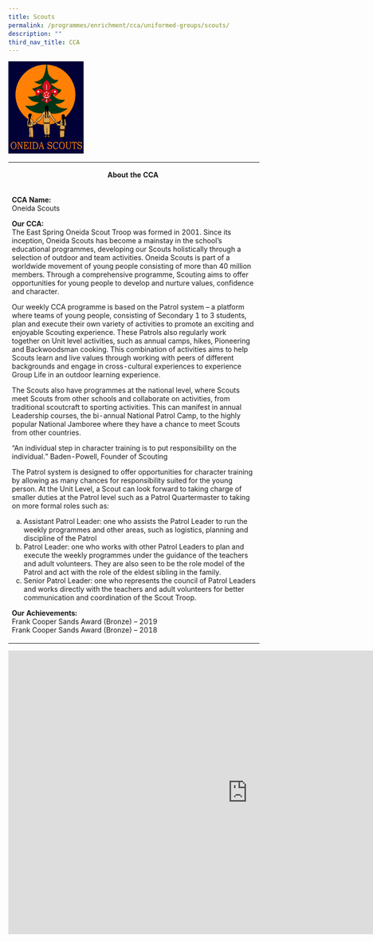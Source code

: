 ```yaml
---
title: Scouts
permalink: /programmes/enrichment/cca/uniformed-groups/scouts/
description: ""
third_nav_title: CCA
---
```

<img style="width: 30%;" src="/images/scouts.png">
<table>
<tbody>
<tr>
<td width="590">
<p style="text-align: center;"><strong>About the CCA&nbsp;</strong></p>
</td>
</tr>
<tr>
<td width="590">
<p><strong>CCA Name:<br></strong>Oneida Scouts&nbsp;</p>
<p><strong>Our CCA:<br></strong>The East Spring Oneida Scout Troop was formed in 2001. Since its inception, Oneida Scouts has become a mainstay in the school’s educational programmes, developing our Scouts holistically through a selection of outdoor and team activities. Oneida Scouts is part of a worldwide movement of young people consisting of more than 40 million members. Through a comprehensive programme, Scouting aims to offer opportunities for young people to develop and nurture values, confidence and character.</p>
<p>Our weekly CCA programme is based on the Patrol system – a platform where teams of young people, consisting of Secondary 1 to 3 students, plan and execute their own variety of activities to promote an exciting and enjoyable Scouting experience. These Patrols also regularly work together on Unit level activities, such as annual camps, hikes, Pioneering and Backwoodsman cooking. This combination of activities aims to help Scouts learn and live values through working with peers of different backgrounds and engage in cross-cultural experiences to experience Group Life in an outdoor learning experience.</p>
<p>The Scouts also have programmes at the national level, where Scouts meet Scouts from other schools and collaborate on activities, from traditional scoutcraft to sporting activities. This can manifest in annual Leadership courses, the bi-annual National Patrol Camp, to the highly popular National Jamboree where they have a chance to meet Scouts from other countries.</p>
<p>“An individual step in character training is to put responsibility on the individual.” Baden-Powell, Founder of Scouting</p>
<p>The Patrol system is designed to offer opportunities for character training by allowing as many chances for responsibility suited for the young person. At the Unit Level, a Scout can look forward to taking charge of smaller duties at the Patrol level such as a Patrol Quartermaster to taking on more formal roles such as:</p>
<ol style="list-style-type: lower-alpha;">
<li>Assistant Patrol Leader: one who assists the Patrol Leader to run the weekly programmes and other areas, such as logistics, planning and discipline of the Patrol</li>
<li>Patrol Leader: one who works with other Patrol Leaders to plan and execute the weekly programmes under the guidance of the teachers and adult volunteers. They are also seen to be the role model of the Patrol and act with the role of the eldest sibling in the family.</li>
<li>Senior Patrol Leader: one who represents the council of Patrol Leaders and works directly with the teachers and adult volunteers for better communication and coordination of the Scout Troop.</li>
</ol>
<p><strong>Our Achievements:<br></strong>Frank Cooper Sands Award (Bronze) – 2019<br>Frank Cooper Sands Award (Bronze) – 2018</p>
</td>
</tr>
</tbody>
</table>
<iframe src="https://docs.google.com/presentation/d/e/2PACX-1vQ4hQFrhu0PCJ324x4GltHwdqYfrmnoxv6h1NJcySFYgGfjXYqhaJ9l4QfvBSt-N_6VDuC3kqS9sv4f/embed?start=false&amp;loop=false&amp;delayms=10000" frameborder="0" width="960" height="569" allowfullscreen="true"></iframe>